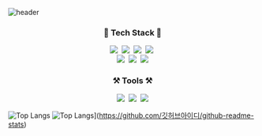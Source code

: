 
![header](https://capsule-render.vercel.app/api?type=waving&color=FFBF00&text=%20SOHEE&nbsp;GitHub&height=200&fontSize=80&fontColor=ffffff)

<h3 align="center">📖 Tech Stack 📖</h3>
<p align="center">
  <img src="https://img.shields.io/badge/Javascript-ffb13b?style=flat-square&logo=javascript&logoColor=white"/>&nbsp 
  <img src="https://img.shields.io/badge/CSS-1572B6?style=flat-square&logo=css3&logoColor=white"/>&nbsp
  <img src="https://img.shields.io/badge/HTML-E34F26?style=flat-square&logo=html5&logoColor=white"/>&nbsp
  <img src="https://img.shields.io/badge/Java-007396?style=flat-square&logo=Java&logoColor=white"/>&nbsp
  <br>
  <img src="https://img.shields.io/badge/Spring-6DB33F?style=flat-square&logo=Spring&logoColor=white"/>&nbsp
  <img src="https://img.shields.io/badge/SpringBoot-6DB33F?style=flat-square&logo=SpringBoot&logoColor=white"/>&nbsp 
  <img src="https://img.shields.io/badge/Node.js-339933?style=flat-square&logo=Node.js&logoColor=white"/>
  <br>
</p>
<h3 align="center">⚒️ Tools ⚒️</h3>
<p align="center">
  <img src="https://img.shields.io/badge/EclipseIDE-2C2255?style=flat-square&logo=eclipseide&logoColor=white"/>&nbsp 
  <img src="https://img.shields.io/badge/VisualStudioCode-007ACC?style=flat-square&logo=visualstudiocode&logoColor=white"/>&nbsp
  <img src="https://img.shields.io/badge/GitHub-181717?style=flat-square&logo=github&logoColor=white"/>
</p>

</div>

![Top Langs](https://github-readme-stats.vercel.app/api/top-langs/?username=kimsohee12)
![Top Langs](https://github-readme-stats.vercel.app/api/top-langs/?username=kimsohee12)](https://github.com/깃허브아이디/github-readme-stats)


